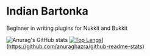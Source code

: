 # Indian Bartonka
Beginner in writing plugins for Nukkit and Bukkit


![Anurag's GitHub stats](https://github-readme-stats.vercel.app/api?username=indianbartonka&show_icons=true&theme=radical)
[![Top Langs](https://github-readme-stats.vercel.app/api/top-langs/?username=indianbartonka&langs_count=8)](https://github.com/anuraghazra/github-readme-stats)](https://github.com/anuraghazra/github-readme-stats)
